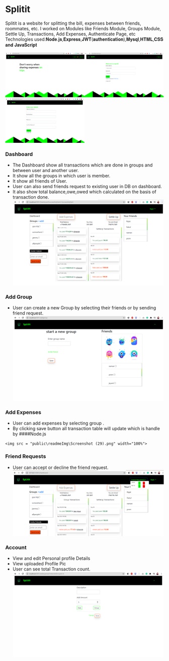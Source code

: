 # **Splitit**
Splitit is a website for splitting the bill, expenses between friends, roommates, etc. I worked on Modules like Friends Module, Groups Module, Settle Up, Transactions, Add Expenses, Authenticate Page, etc
Technologies used:𝐍𝐨𝐝𝐞.𝐣𝐬,𝐄𝐱𝐩𝐫𝐞𝐬𝐬,𝐉𝐖𝐓(𝐚𝐮𝐭𝐡𝐞𝐧𝐭𝐢𝐜𝐚𝐭𝐢𝐨𝐧),𝐌𝐲𝐬𝐪𝐥,𝐇𝐓𝐌𝐋,𝐂𝐒𝐒 𝐚𝐧𝐝 𝐉𝐚𝐯𝐚𝐒𝐜𝐫𝐢𝐩𝐭

<img src = "public\readmeImg\Screenshot (31).png" width="50%"><img src = "public\readmeImg\Screenshot (32).png" width="50%">
<img src = "public\readmeImg\Screenshot (33).png" width="50%">

 ### Dashboard
  * The Dashboard show all transactions which are done in groups and  between user and another user.
  * It show all the groups in which user is member.
  * It show all friends of User.
  * User can also send friends request to existing user in DB on dashboard.
  * It also show total balance,owe,owed which calculated on the basis of transaction done.
    <img src = "public\readmeImg\Screenshot (26).png" width="100%">
### Add Group
   * User can create a new Group by selecting their friends or by sending friend request.
    <img src = "public\readmeImg\Screenshot (28).png" width="100%">
### Add Expenses
   * User can add expenses by selecting group .
   * By clicking save button all transaction table will update which is handle by ####Node.js
 
    <img src = "public\readmeImg\Screenshot (29).png" width="100%">
### Friend Requests
   * User can accept or decline the friend request.
    <img src = "public\readmeImg\Screenshot (27).png" width="100%">
### Account
   * View and edit Personal profile Details  
   * View uploaded Profile Pic
   * User can see total Transaction count.
    <img src = "public\readmeImg\Screenshot (29).png" width="100%">
 
